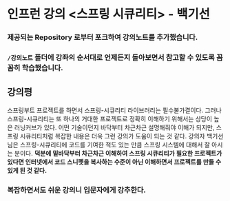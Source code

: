 # 인프런 강의 <스프링 시큐리티> - 백기선

### 제공되는 Repository 로부터 포크하여 강의노트를 추가했습니다.

### `/강의노트` 폴더에 강좌의 순서대로 언제든지 돌아보면서 참고할 수 있도록 꼼꼼히 학습했습니다.

## 강의평

스프링부트 프로젝트를 하면서 스프링-시큐리티 라이브러리는 필수불가결이다. 그러나 스프링-시큐리티는 또 하나의 거대한 프로젝트로 정확히 이해하기 위해서는 상당이 높은 러닝커브가 있다. 어떤 기술이던지 바닥부터 차근차근 설명해줘야 이해가 되지만, 스프링 시큐리티처럼 복잡한 내용은 더욱 그런 강의가 도움이 되는 것 같다. 강의자 백기선님은 스프링-시큐리티에 코드를 기여한 적도 있는 만큼 스프링 시스템에 대해서 잘 아시는 분이다. **덕분에 밑바닥부터 차근차근 이해하여 스프링 시큐리티가 필요한 프로젝트가 있다면 인터넷에서 코드 스니펫을 복사하는 수준이 아닌 이해하면서 프로젝트를 만들 수 있게 된 것 같다.** 

### 복잡하면서도 쉬운 강의니 입문자에게 강추한다.
